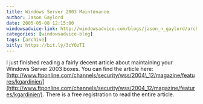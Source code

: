 ```yaml
---
title: Windows Server 2003 Maintenance
author: Jason Gaylord
date: 2005-05-08 12:15:00
windowsadvice-link: http://windowsadvice.com/blogs/jason_n_gaylord/archive/2005/05/08/FTPOnline-Maintaining-Server-2003.aspx
categories: [windowsadvice-blog]
tags: [archive]
bitly: https://bit.ly/3cYOzTI
---
```


I just finished reading a fairly decent article about maintaining your Windows Server 2003 boxes. You can find the article here: [http://www.ftponline.com/channels/security/wss/2004\_12/magazine/features/kgardinier/](http://www.ftponline.com/channels/security/wss/2004_12/magazine/features/kgardinier/). There is a free registration to read the entire article.